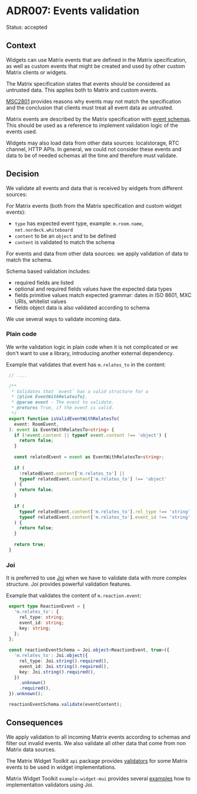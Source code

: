 # ADR007: Events validation

Status: accepted

<!-- These documents have names that are short noun phrases. For example, "ADR001: Deployment on Ruby on Rails 3.0.10" or "ADR009: LDAP for Multitenant Integration" -->

## Context

<!--
This section describes the forces at play, including technological, political, social, and project local. These forces are probably in tension, and should be called out as such. The language in this section is value-neutral. It is simply describing facts. -->

Widgets can use Matrix events that are defined in the Matrix specification, as well as custom events that might be
created and used by other custom Matrix clients or widgets.

The Matrix specification states that events should be considered as untrusted data. This applies both to Matrix and
custom events.

[MSC2801][msc2801] provides reasons why events may not match the specification and the conclusion that
clients must treat all event data as untrusted.

Matrix events are described by the Matrix specification with [event schemas][eventSchemas]. This should be used as
a reference to implement validation logic of the events used.

Widgets may also load data from other data sources: localstorage, RTC channel, HTTP APIs. In general,
we could not consider these events and data to be of needed schemas all the time and therefore must validate.

## Decision

<!-- This section describes our response to these forces. It is stated in full sentences, with active voice. "We will ..." -->

We validate all events and data that is received by widgets from different sources:

For Matrix events (both from the Matrix specification and custom widget events):

- `type` has expected event type, example: `m.room.name`, `net.nordeck.whiteboard`
- `content` to be an `object` and to be defined
- `content` is validated to match the schema

For events and data from other data sources: we apply validation of data to match the schema.

Schema based validation includes:

- required fields are listed
- optional and required fields values have the expected data types
- fields primitive values match expected grammar: dates in ISO 8601, MXC URIs, whitelist values
- fields object data is also validated according to schema

We use several ways to validate incoming data.

### Plain code

We write validation logic in plain code when it is not complicated or we don't want to use a library, introducing another external dependency.

Example that validates that event has `m.relates_to` in the content:

<!--prettier-ignore-->
   ```ts
    // ....

    /**
     * Validates that `event` has a valid structure for a
     * {@link EventWithRelatesTo}.
     * @param event - The event to validate.
     * @returns True, if the event is valid.
     */
    export function isValidEventWithRelatesTo(
      event: RoomEvent,
    ): event is EventWithRelatesTo<string> {
      if (!event.content || typeof event.content !== 'object') {
        return false;
      }
    
      const relatedEvent = event as EventWithRelatesTo<string>;
    
      if (
        !relatedEvent.content['m.relates_to'] ||
        typeof relatedEvent.content['m.relates_to'] !== 'object'
      ) {
        return false;
      }
    
      if (
        typeof relatedEvent.content['m.relates_to'].rel_type !== 'string' ||
        typeof relatedEvent.content['m.relates_to'].event_id !== 'string'
      ) {
        return false;
      }
    
      return true;
    }
   ```

### Joi

It is preferred to use [Joi][joi] when we have to validate data with more complex structure. Joi provides powerful
validation features.

Example that validates the content of `m.reaction.event`:

<!--prettier-ignore-->
   ```ts
    export type ReactionEvent = {
      'm.relates_to': {
        rel_type: string;
        event_id: string;
        key: string;
      };
    };
    
    const reactionEventSchema = Joi.object<ReactionEvent, true>({
      'm.relates_to': Joi.object({
        rel_type: Joi.string().required(),
        event_id: Joi.string().required(),
        key: Joi.string().required(),
      })
        .unknown()
        .required(),
    }).unknown();

    reactionEventSchema.validate(eventContent);
   ```

## Consequences

<!-- This section describes the resulting context, after applying the decision. All consequences should be listed here, not just the "positive" ones. A particular decision may have positive, negative, and neutral consequences, but all of them affect the team and project in the future. -->

We apply validation to all incoming Matrix events according to schemas and filter out invalid events. We also
validate all other data that come from non Matrix data sources.

The Matrix Widget Toolkit `api` package provides [validators][toolkitApiExtras]
for some Matrix events to be used in widget implementations.

Matrix Widget Toolkit `example-widget-mui` provides several [examples][toolkitExampleWidgetEvents] how to implementation validators using Joi.

<!-- This template is taken from a blog post by Michael Nygard http://thinkrelevance.com/blog/2011/11/15/documenting-architecture-decisions -->

[msc2801]: https://github.com/matrix-org/matrix-spec-proposals/pull/2801
[eventSchemas]: https://github.com/matrix-org/matrix-spec/tree/main/data/event-schemas/schema
[strippedState]: https://spec.matrix.org/v1.13/client-server-api/#stripped-state
[joi]: https://joi.dev/
[toolkitApiExtras]: https://github.com/nordeck/matrix-widget-toolkit/tree/main/packages/api/src/api/extras
[toolkitExampleWidgetEvents]: https://github.com/nordeck/matrix-widget-toolkit/tree/main/example-widget-mui/src/events
